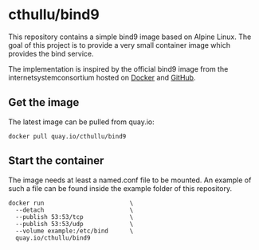 # cthullu/bind9

This repository contains a simple bind9 image based on Alpine Linux.
The goal of this project is to provide a very small container image which provides the bind
service.

The implementation is inspired by the official bind9 image from the internetsystemconsortium
hosted on [Docker][1] and [GitHub][2].

## Get the image

The latest image can be pulled from quay.io:

    docker pull quay.io/cthullu/bind9

## Start the container

The image needs at least a named.conf file to be mounted. An example of such a file can be
found inside the example folder of this repository.

    docker run                        \
      --detach                        \
      --publish 53:53/tcp             \
      --publish 53:53/udp             \
      --volume example:/etc/bind      \
      quay.io/cthullu/bind9

[1]: https://hub.docker.com/r/internetsystemsconsortium/bind9
[2]: https://github.com/isc-projects/bind9-docker
